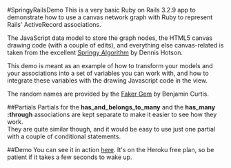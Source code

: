 #SpringyRailsDemo
This is a very basic Ruby on Rails 3.2.9 app to demonstrate how to use a canvas network graph with Ruby to represent Rails' ActiveRecord associations.

The JavaScript data model to store the graph nodes, the HTML5 canvas drawing code (with a couple of edits), and everything else canvas-related is taken from the excellent [Springy Algorithm](https://github.com/dhotson/springy) by Dennis Hotson.

This demo is meant as an example of how to transform your models and your associations into a set of variables you can work with, and how to integrate these variables with the drawing Javascript code in the view.

The random names are provided by the [Faker Gem](http://faker.rubyforge.org/) by Benjamin Curtis.

##Partials
Partials for the **has\_and\_belongs\_to\_many** and the **has_many :through** associations are kept separate to make it easier to see how they work.  
They are quite similar though, and it would be easy to use just one partial with a couple of conditional statements.  

##Demo
You can see it in action [here](http://springyrailsdemo.herokuapp.com/). It's on the Heroku free plan, so be patient if it takes a few seconds to wake up.